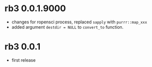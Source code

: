 # rb3 0.0.1.9000

* changes for ropensci process, replaced `sapply` with `purrr::map_xxx`
* added argument `destdir = NULL` to `convert_to` function.

# rb3 0.0.1

* first release